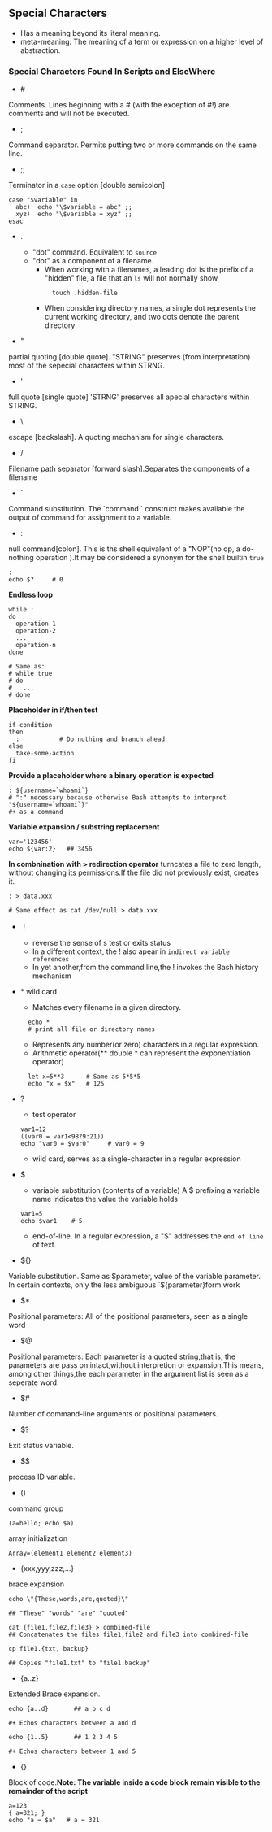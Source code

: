 ## Special Characters

- Has a meaning beyond its literal meaning.
- meta-meaning: The meaning of a term or expression on a higher level of abstraction.

### Special Characters Found In Scripts and ElseWhere

- \#

Comments. Lines beginning with a # (with the exception of #!) are comments and will not be executed.

- ;

Command separator. Permits putting two or more commands on the same line.

- ;;

Terminator in a `case` option [double semicolon]

```shell
case "$variable" in
  abc)  echo "\$variable = abc" ;;
  xyz)  echo "\$variable = xyz" ;;
esac 
```

- .

  - "dot" command. Equivalent to `source`
  - "dot" as a component of a filename.
    - When working with a filenames, a leading dot is the prefix of a "hidden" file, a file that an `ls` will not normally show
      ```shell
        touch .hidden-file
      ```
    - When considering directory names, a single dot represents the current working directory, and two dots denote the parent directory

- "

partial quoting [double quote]. "STRING" preserves (from interpretation) most of the sepecial characters within STRNG.

- '

full quote [single quote] 'STRNG' preserves all apecial characters within STRING.

- \

escape [backslash]. A quoting mechanism for single characters.

- /

Filename path separator [forward slash].Separates the components of a filename

- `

Command substitution. The \`command \` construct makes available the output of command for assignment to a variable.

- :

null command[colon]. This is ths shell equivalent of a "NOP"(no op, a do-nothing operation ).It may be considered a synonym for the shell builtin `true`
```shell
:
echo $?     # 0
```

**Endless loop**
```shell
while :
do 
  operation-1
  operation-2
  ...
  operation-n
done

# Same as:
# while true
# do
#   ...
# done
```

**Placeholder in if/then test**
```shell
if condition
then
  :           # Do nothing and branch ahead
else
  take-some-action
fi
```

**Provide a placeholder where a binary operation is expected** 
```shell
: ${username=`whoami`}
# ":" necessary because otherwise Bash attempts to interpret "${username=`whoami`}"
#+ as a command
```
**Variable expansion / substring replacement**

```shell
var='123456'
echo ${var:2}   ## 3456
```

**In combnination with > redirection operator**
turncates a file to zero length, without changing its permissions.If the file did not previously exist, creates it.
```shell
: > data.xxx

# Same effect as cat /dev/null > data.xxx
```

- ！
  - reverse the sense of s test or exits status
  - In a different context, the ! also apear in `indirect variable references`
  - In yet another,from the command line,the ! invokes the Bash history mechanism

- \*
wild card
  - Matches every filename in a given directory.
  ```shell
    echo *
    # print all file or directory names
  ```
  - Represents any number(or zero) characters in a regular expression.
  - Arithmetic operator(** double * can represent the exponentiation operator)
  ```shell
    let x=5**3      # Same as 5*5*5
    echo "x = $x"   # 125
  ```
- ?
  - test operator
  ```shell
  var1=12
  ((var0 = var1<98?9:21))
  echo "var0 = $var0"     # var0 = 9
  ```
  - wild card, serves as a single-character in a regular expression

- $
  - variable substitution (contents of a variable)
    A $ prefixing a variable name indicates the value the variable holds
  ```shell
  var1=5
  echo $var1    # 5
  ```
  - end-of-line.
    In a regular expression, a "$" addresses the `end of line` of text.

- ${}

Variable substitution. Same as $parameter, value of the variable parameter. In certain contexts, only the less ambiguous `${parameter}form work

- $*

Positional parameters: All of the positional parameters, seen as a single word

- $@ 

Positional parameters: Each parameter is a quoted string,that is, the parameters are pass on intact,without interpretion or expansion.This means, among other things,the each parameter in the argument list is seen as a seperate word.

- $#

Number of command-line arguments or positional parameters.

- $?

Exit status variable.

- $$

process ID variable.

- ()

command group
```shell
(a=hello; echo $a)
```

array initialization

```shell
Array=(element1 element2 element3)
```

- {xxx,yyy,zzz,...}

brace expansion

```shell
echo \"{These,words,are,quoted}\"

## "These" "words" "are" "quoted"

cat {file1,file2,file3} > combined-file
## Concatenates the files file1,file2 and file3 into combined-file 

cp file1.{txt, backup}

## Copies "file1.txt" to "file1.backup"
```

- {a..z}

Extended Brace expansion.

```shell
echo {a..d}       ## a b c d

#+ Echos characters between a and d

echo {1..5}       ## 1 2 3 4 5

#+ Echos characters between 1 and 5
```

- {}

Block of code.**Note: The variable inside a code block remain visible to the remainder of the script**
```shell
a=123
{ a=321; }
echo "a = $a"   # a = 321
```

